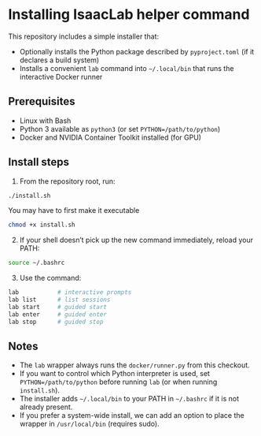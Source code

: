 # Installing IsaacLab helper command

This repository includes a simple installer that:
- Optionally installs the Python package described by `pyproject.toml` (if it declares a build system)
- Installs a convenient `lab` command into `~/.local/bin` that runs the interactive Docker runner

## Prerequisites
- Linux with Bash
- Python 3 available as `python3` (or set `PYTHON=/path/to/python`)
- Docker and NVIDIA Container Toolkit installed (for GPU)

## Install steps

1) From the repository root, run:

```bash
./install.sh
```

You may have to first make it executable

```bash
chmod +x install.sh
```

2) If your shell doesn’t pick up the new command immediately, reload your PATH:

```bash
source ~/.bashrc
```

3) Use the command:

```bash
lab           # interactive prompts
lab list      # list sessions
lab start     # guided start
lab enter     # guided enter
lab stop      # guided stop
```

## Notes
- The `lab` wrapper always runs the `docker/runner.py` from this checkout.
- If you want to control which Python interpreter is used, set `PYTHON=/path/to/python` before running `lab` (or when running `install.sh`).
- The installer adds `~/.local/bin` to your PATH in `~/.bashrc` if it is not already present.
- If you prefer a system-wide install, we can add an option to place the wrapper in `/usr/local/bin` (requires sudo).
